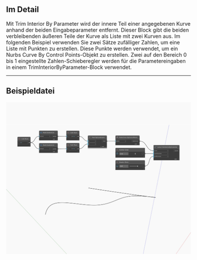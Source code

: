 ## Im Detail
Mit Trim Interior By Parameter wird der innere Teil einer angegebenen Kurve anhand der beiden Eingabeparameter entfernt. Dieser Block gibt die beiden verbleibenden äußeren Teile der Kurve als Liste mit zwei Kurven aus. Im folgenden Beispiel verwenden Sie zwei Sätze zufälliger Zahlen, um eine Liste mit Punkten zu erstellen. Diese Punkte werden verwendet, um ein Nurbs Curve By Control Points-Objekt zu erstellen. Zwei auf den Bereich 0 bis 1 eingestellte Zahlen-Schieberegler werden für die Parametereingaben in einem TrimInteriorByParameter-Block verwendet.
___
## Beispieldatei

![TrimInteriorByParameter](./Autodesk.DesignScript.Geometry.Curve.TrimInteriorByParameter_img.jpg)


